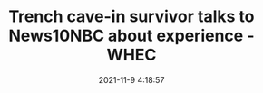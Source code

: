 ---
"title": "Trench cave-in survivor talks to News10NBC about experience - WHEC"
"date": "2021-11-9 4:18:57"
"feed_name": "GOOGLENEWSCONSTRUCTION"
"feed_website": "https://news.google.com/search?q=construction%2Bincident&hl=en-US&gl=US&ceid=US:en"
"feed_rss": "https://news.google.com/rss/search?q=construction%2Bincident&hl=en-US&gl=US&ceid=US:en"
"link": "https://www.whec.com/rochester-new-york-news/trench-cave-in-survivor-talks-to-news10nbc-about-experience/6294910/"
"source": "{'href': 'https://www.whec.com', 'title': 'WHEC'}"
"file": "_posts/2021-1-1-2a87f5971fc569d79b2794d8a0b6da56cd17f10a.md"
"accident": "0"
"drilling": "0"
"dead": "0"
"injured": "0"
"arrested": "0"
"place": "unknown place"
"where": "unknown site"
"causes": "unknown"
"place_uri": "unknown place"
---
